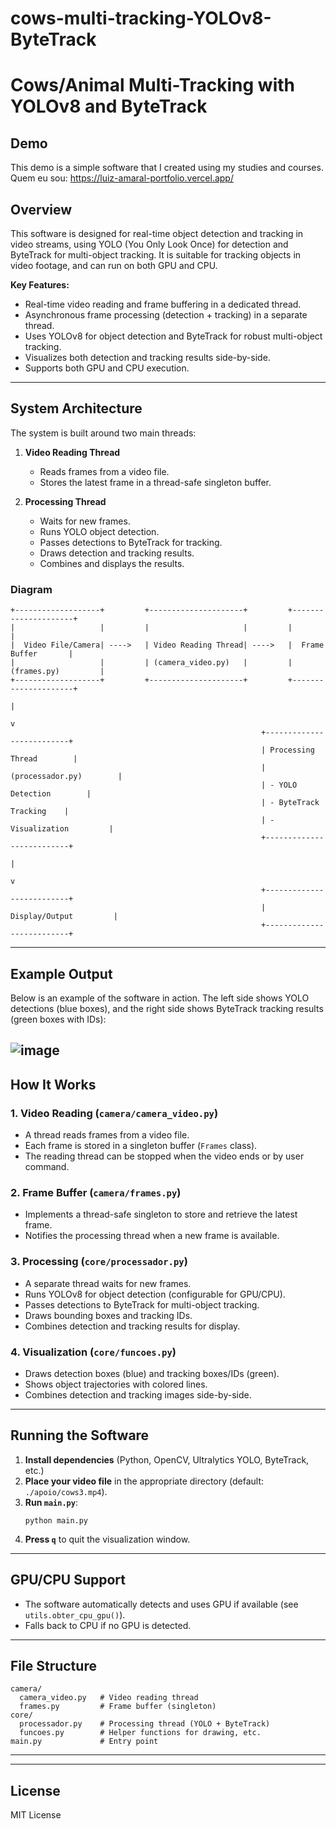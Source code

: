 # cows-multi-tracking-YOLOv8-ByteTrack
# Cows/Animal Multi-Tracking with YOLOv8 and ByteTrack

## Demo
This demo is a simple software that I created using my studies and courses. 
Quem eu sou: https://luiz-amaral-portfolio.vercel.app/

## Overview
This software is designed for real-time object detection and tracking in video streams, using YOLO (You Only Look Once) for detection and ByteTrack for multi-object tracking. It is suitable for tracking objects in video footage, and can run on both GPU and CPU.

**Key Features:**
- Real-time video reading and frame buffering in a dedicated thread.
- Asynchronous frame processing (detection + tracking) in a separate thread.
- Uses YOLOv8 for object detection and ByteTrack for robust multi-object tracking.
- Visualizes both detection and tracking results side-by-side.
- Supports both GPU and CPU execution.

---

## System Architecture

The system is built around two main threads:

1. **Video Reading Thread**  
   - Reads frames from a video file.
   - Stores the latest frame in a thread-safe singleton buffer.

2. **Processing Thread**  
   - Waits for new frames.
   - Runs YOLO object detection.
   - Passes detections to ByteTrack for tracking.
   - Draws detection and tracking results.
   - Combines and displays the results.

### Diagram

```
+-------------------+         +---------------------+         +---------------------+
|                   |         |                     |         |                     |
|  Video File/Camera| ---->   | Video Reading Thread| ---->   |  Frame Buffer       |
|                   |         | (camera_video.py)   |         | (frames.py)         |
+-------------------+         +---------------------+         +---------------------+
                                                                      |
                                                                      v
                                                        +--------------------------+
                                                        | Processing Thread        |
                                                        | (processador.py)        |
                                                        | - YOLO Detection        |
                                                        | - ByteTrack Tracking    |
                                                        | - Visualization         |
                                                        +--------------------------+
                                                                      |
                                                                      v
                                                        +--------------------------+
                                                        |   Display/Output         |
                                                        +--------------------------+
```

---

## Example Output

Below is an example of the software in action. The left side shows YOLO detections (blue boxes), and the right side shows ByteTrack tracking results (green boxes with IDs):

![image](https://github.com/user-attachments/assets/c9d7b486-7a81-4d7c-89ae-cae611a620bf)
---

## How It Works

### 1. Video Reading (`camera/camera_video.py`)
- A thread reads frames from a video file.
- Each frame is stored in a singleton buffer (`Frames` class).
- The reading thread can be stopped when the video ends or by user command.

### 2. Frame Buffer (`camera/frames.py`)
- Implements a thread-safe singleton to store and retrieve the latest frame.
- Notifies the processing thread when a new frame is available.

### 3. Processing (`core/processador.py`)
- A separate thread waits for new frames.
- Runs YOLOv8 for object detection (configurable for GPU/CPU).
- Passes detections to ByteTrack for multi-object tracking.
- Draws bounding boxes and tracking IDs.
- Combines detection and tracking results for display.

### 4. Visualization (`core/funcoes.py`)
- Draws detection boxes (blue) and tracking boxes/IDs (green).
- Shows object trajectories with colored lines.
- Combines detection and tracking images side-by-side.

---

## Running the Software

1. **Install dependencies** (Python, OpenCV, Ultralytics YOLO, ByteTrack, etc.)
2. **Place your video file** in the appropriate directory (default: `./apoio/cows3.mp4`).
3. **Run `main.py`**:
   ```
   python main.py
   ```
4. **Press `q`** to quit the visualization window.

---

## GPU/CPU Support

- The software automatically detects and uses GPU if available (see `utils.obter_cpu_gpu()`).
- Falls back to CPU if no GPU is detected.

---

## File Structure

```
camera/
  camera_video.py   # Video reading thread
  frames.py         # Frame buffer (singleton)
core/
  processador.py    # Processing thread (YOLO + ByteTrack)
  funcoes.py        # Helper functions for drawing, etc.
main.py             # Entry point
```

---



---

## License

MIT License
